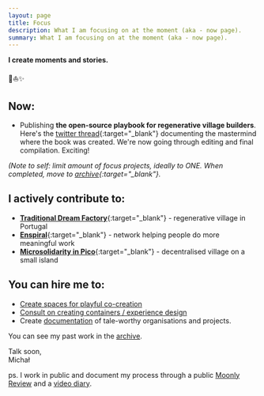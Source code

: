 ```yaml
---
layout: page
title: Focus
description: What I am focusing on at the moment (aka - now page).
summary: What I am focusing on at the moment (aka - now page).
---
```


**I create moments and stories.**

<p>🌳⛵️✨</p>

## Now:

- Publishing **the open-source playbook for regenerative village builders**. Here's the [twitter thread](https://twitter.com/michalkorzonek/status/1565240255564980225?s=20&t=CrGEdV_kJuVTRUqsIrsVkg){:target="_blank"} documenting the mastermind where the book was created. We're now going through editing and final compilation. Exciting!

*(Note to self: limit amount of focus projects, ideally to ONE. When completed, move to [archive](/archive){:target="_blank"}.*

## I actively contribute to:

- [**Traditional Dream Factory**](https://traditionaldreamfactory.com){:target="_blank"} - regenerative village in Portugal
- [**Enspiral**](https://enspiral.com){:target="_blank"} - network helping people do more meaningful work
- [**Microsolidarity in Pico**](https://pico.microsolidarity.cc){:target="_blank"} - decentralised village on a small island

## You can hire me to:

- [Create spaces for playful co-creation](/experiences)
- [Consult on creating containers / experience design](/experience-design-consulting)
- Create [documentation](/documentation) of tale-worthy organisations and projects.

You can see my past work in the [archive](/archive).

Talk soon,<br>
Michał

ps. I work in public and document my process through a public [Moonly Review](/moonly-reviews) and a [video diary](/one-second-a-day).